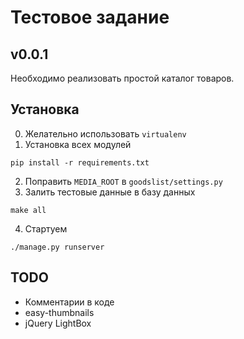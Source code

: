 # Тестовое задание
## v0.0.1

Необходимо реализовать простой каталог товаров.

## Установка
0. Желательно использовать `virtualenv`
1. Установка всех модулей
```
pip install -r requirements.txt
```
2. Поправить `MEDIA_ROOT` в `goodslist/settings.py`
3. Залить тестовые данные в базу данных
```
make all
```
4. Стартуем
```
./manage.py runserver
```

## TODO
- Комментарии в коде
- easy-thumbnails
- jQuery LightBox